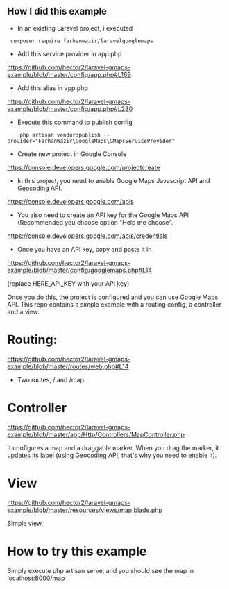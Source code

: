 

## How I did this example

* In an existing Laravel project, i executed

```
 composer require farhanwazir/laravelgooglemaps
```

* Add this service provider in app.php

https://github.com/hector2/laravel-gmaps-example/blob/master/config/app.php#L169

* Add this alias in app.php

https://github.com/hector2/laravel-gmaps-example/blob/master/config/app.php#L230

* Execute this command to publish config
```
    php artisan vendor:publish --provider="FarhanWazir\GoogleMaps\GMapsServiceProvider"
```

* Create new project in Google Console

https://console.developers.google.com/projectcreate

* In this project, you need to enable Google Maps Javascript API and Geocoding API.

https://console.developers.google.com/apis

* You also need to create an API key for the Google Maps API (Recommended you choose option "Help me choose".

https://console.developers.google.com/apis/credentials

* Once you have an API key, copy and paste it in 

https://github.com/hector2/laravel-gmaps-example/blob/master/config/googlemaps.php#L14

(replace HERE_API_KEY with your API key)

Once you do this, the project is configured and you can use Google Maps API. This repo contains a simple example with a routing config, a controller and a view.

# Routing:

https://github.com/hector2/laravel-gmaps-example/blob/master/routes/web.php#L14

- Two routes, / and /map.

# Controller

https://github.com/hector2/laravel-gmaps-example/blob/master/app/Http/Controllers/MapController.php

It configures a map and a draggable marker. When you drag the marker, it updates its label (using Geocoding API, that's why you need to enable it).

# View

https://github.com/hector2/laravel-gmaps-example/blob/master/resources/views/map.blade.php

Simple view.


# How to try this example

Simply execute php artisan serve, and you should see the map in localhost:8000/map





